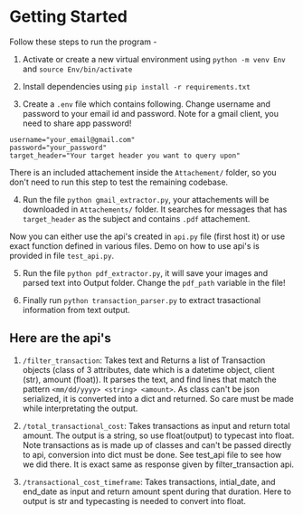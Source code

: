 # Getting Started

Follow these steps to run the program -

1. Activate or create a new virtual environment using `python -m venv Env` and `source Env/bin/activate`

2. Install dependencies using `pip install -r requirements.txt`

3. Create a `.env` file which contains following. Change username and password to your email id and password. Note for a gmail client, you need to share app password!

```.env
username="your_email@gmail.com"
password="your_password"
target_header="Your target header you want to query upon"
```

There is an included attachement inside the `Attachement/` folder, so you don't need to run this step to test the remaining codebase.

4. Run the file `python gmail_extractor.py`, your attachements will be downloaded in `Attachements/` folder. It searches for messages that has `target_header` as the subject and contains `.pdf` attachement.

Now you can either use the api's created in `api.py` file (first host it) or use exact function defined in various files.
Demo on how to use api's is provided in file `test_api.py`.

5. Run the file `python pdf_extractor.py`, it will save your images and parsed text into Output folder. Change the `pdf_path` variable in the file!

6. Finally run `python transaction_parser.py` to extract trasactional information from text output.

## Here are the api's

1. `/filter_transaction`: Takes text and Returns a list of Transaction objects (class of 3 attributes, date which is a datetime object, client (str), amount (float)). It parses the text, and find lines that match the pattern `<mm/dd/yyyy> <string> <amount>`. As class can't be json serialized, it is converted into a dict and returned. So care must be made while interpretating the output.

2. `/total_transactional_cost`: Takes transactions as input and return total amount. The output is a string, so use float(output) to typecast into float. Note transactions as is made up of classes and can't be passed directly to api, conversion into dict must be done. See test_api file to see how we did there. It is exact same as response given by filter_transaction api.

3. `/transactional_cost_timeframe`: Takes transactions, intial_date, and end_date as input and return amount spent during that duration. Here to output is str and typecasting is needed to convert into float.
